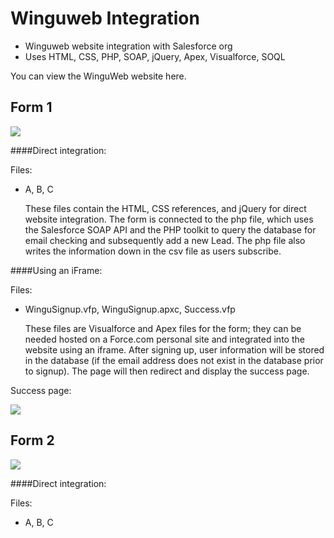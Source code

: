 # Winguweb Integration

* Winguweb website integration with Salesforce org
* Uses HTML, CSS, PHP, SOAP, jQuery, Apex, Visualforce, SOQL

You can view the WinguWeb website here.

Form 1
---
<img src="https://raw.github.com/elizabethtian/winguweb-integration/master/form1.png"/>

####Direct integration:

Files:
* A, B, C

   These files contain the HTML, CSS references, and jQuery for direct website integration. The form is connected to the php file, which uses the Salesforce SOAP API and the PHP toolkit to query the database for email checking and subsequently add a new Lead.
   The php file also writes the information down in the csv file as users subscribe.

####Using an iFrame:

Files:
* WinguSignup.vfp, WinguSignup.apxc, Success.vfp

   These files are Visualforce and Apex files for the form; they can be needed hosted on a Force.com personal site and integrated into the website using an iframe. After signing up, user information will be stored in the database (if the email address does not exist in the database prior to signup). The page will then redirect and display the success page.

Success page:

<img src="https://raw.github.com/elizabethtian/winguweb-integration/master/form1success.png"/>

Form 2
---
<img src="https://raw.github.com/elizabethtian/winguweb-integration/master/form2.png"/>

####Direct integration:

Files:
* A, B, C
